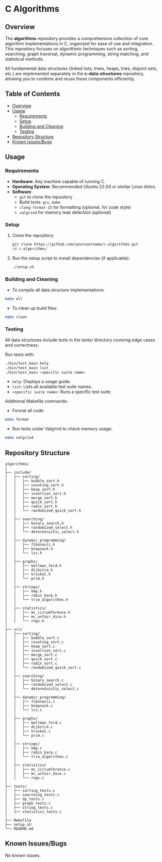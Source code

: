 # C Algorithms

## Overview

The **algorithms** repository provides a comprehensive collection of core algorithm implementations in C, organized for ease of use and integration. This repository focuses on algorithmic techniques such as sorting, searching, graph traversal, dynamic programming, string matching, and statistical methods.

All fundamental data structures (linked lists, trees, heaps, tries, disjoint sets, etc.) are implemented separately in the **c-data-structures** repository, allowing you to combine and reuse these components efficiently.

## Table of Contents

- [Overview](#overview)
- [Usage](#usage)
  - [Requirements](#requirements)
  - [Setup](#setup)
  - [Building and Cleaning](#building-and-cleaning)
  - [Testing](#testing)
- [Repository Structure](#repository-structure)
- [Known Issues/Bugs](#known-issuesbugs)

## Usage

### Requirements

- **Hardware**: Any machine capable of running C.
- **Operating System**: Recommended Ubuntu 22.04 or similar Linux distro.
- **Software**: 
  - `git` to clone the repository
  - Build tools: `gcc`, `make`
  - `clang-format-15` for formatting (optional, for code style)
  - `valgrind` for memory leak detection (optional)

### Setup

1. Clone the repository:

   ```sh
   git clone https://github.com/yourusername/c-algorithms.git
   cd c-algorithms/
   ```
1. Run the setup script to install dependencies (if applicable):

   ```sh
   ./setup.sh
   ```

### Building and Cleaning

- To compile all data structure implementations:
```sh
make all
```
- To clean up build files:
```sh
make clean
```

### Testing

All data structures include tests in the tests/ directory covering edge cases and correctness.

Run tests with:

```sh
./bin/test_main help
./bin/test_main list
./bin/test_main <specific suite name>
```

- `help`: Displays a usage guide.
- `list`: Lists all available test suite names.
- `<specific suite name>`: Runs a specific test suite.

Additional Makefile commands:
- Format all code:
```sh
make format
```
- Run tests under Valgrind to check memory usage:
```sh
make valgrind
```

## Repository Structure

```
algorithms/
│
├── include/
│   ├── sorting/
│   │   ├── bubble_sort.h
│   │   ├── counting_sort.h
│   │   ├── heap_sort.h
│   │   ├── insertion_sort.h
│   │   ├── merge_sort.h
│   │   ├── quick_sort.h
│   │   ├── radix_sort.h
│   │   └── randomized_quick_sort.h
│   │
│   ├── searching/
│   │   ├── binary_search.h
│   │   ├── randomized_select.h
│   │   └── deterministic_select.h
│   │
│   ├── dynamic_programming/
│   │   ├── fibonacci.h
│   │   ├── knapsack.h
│   │   └── lcs.h
│   │
│   ├── graphs/
│   │   ├── bellman_ford.h
│   │   ├── dijkstra.h
│   │   ├── kruskal.h
│   │   └── prim.h
│   │
│   ├── strings/
│   │   ├── kmp.h
│   │   ├── rabin_karp.h
│   │   └── trie_algorithms.h
│   │
│   ├── statistics/
│   │   ├── mc_circumference.h
│   │   ├── mc_unfair_dice.h
│   │   └── rngs.h
│
├── src/
│   ├── sorting/
│   │   ├── bubble_sort.c
│   │   ├── counting_sort.c
│   │   ├── heap_sort.c
│   │   ├── insertion_sort.c
│   │   ├── merge_sort.c
│   │   ├── quick_sort.c
│   │   ├── radix_sort.c
│   │   └── randomized_quick_sort.c
│   │
│   ├── searching/
│   │   ├── binary_search.c
│   │   ├── randomized_select.c
│   │   └── deterministic_select.c
│   │
│   ├── dynamic_programming/
│   │   ├── fibonacci.c
│   │   ├── knapsack.c
│   │   └── lcs.c
│   │
│   ├── graphs/
│   │   ├── bellman_ford.c
│   │   ├── dijkstra.c
│   │   ├── kruskal.c
│   │   └── prim.c
│   │
│   ├── strings/
│   │   ├── kmp.c
│   │   ├── rabin_karp.c
│   │   └── trie_algorithms.c
│   │
│   ├── statistics/
│   │   ├── mc_circumference.c
│   │   ├── mc_unfair_dice.c
│   │   └── rngs.c
│
├── tests/
│   ├── sorting_tests.c
│   ├── searching_tests.c
│   ├── dp_tests.c
│   ├── graph_tests.c
│   ├── string_tests.c
│   ├── statistics_tests.c
│
├── Makefile
├── setup.sh
└── README.md
```

## Known Issues/Bugs

No known issues.
